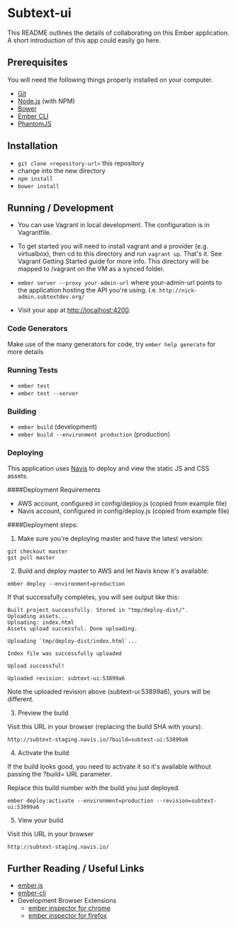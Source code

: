 # Subtext-ui

This README outlines the details of collaborating on this Ember application.
A short introduction of this app could easily go here.

## Prerequisites

You will need the following things properly installed on your computer.

* [Git](http://git-scm.com/)
* [Node.js](http://nodejs.org/) (with NPM)
* [Bower](http://bower.io/)
* [Ember CLI](http://www.ember-cli.com/)
* [PhantomJS](http://phantomjs.org/)

## Installation

* `git clone <repository-url>` this repository
* change into the new directory
* `npm install`
* `bower install`

## Running / Development

* You can use Vagrant in local development. The configuration is in Vagrantfile.
* To get started you will need to install vagrant and a provider (e.g. virtualbox),
then cd to this directory and run `vagrant up`. That's it. See Vagrant Getting Started guide
for more info. This directory will be mapped to /vagrant on the VM as a synced folder.

* `ember server --proxy your-admin-url` where your-admin-url points to the application
hosting the API you're using. I.e. `http://nick-admin.subtextdev.org/`
* Visit your app at [http://localhost:4200](http://localhost:4200).

### Code Generators

Make use of the many generators for code, try `ember help generate` for more details

### Running Tests

* `ember test`
* `ember test --server`

### Building

* `ember build` (development)
* `ember build --environment production` (production)

### Deploying

This application uses [Navis](http://navis.io/) to deploy and view the
static JS and CSS assets.

####Deployment Requirements

* AWS account, configured in config/deploy.js (copied from example file)
* Navis account, configured in config/deploy.js (copied from example file)

####Deployment steps:

1) Make sure you're deploying master and have the latest version:

```
git checkout master
git pull master
```

2) Build and deploy master to AWS and let Navis know it's available:

```
ember deploy --environment=production
```

If that successfully completes, you will see output like this:

```
Built project successfully. Stored in "tmp/deploy-dist/".
Uploading assets...
Uploading: index.html
Assets upload successful. Done uploading.

Uploading `tmp/deploy-dist/index.html`...

Index file was successfully uploaded

Upload successful!

Uploaded revision: subtext-ui:53899a6
```

Note the uploaded revision above (subtext-ui:53899a6), yours will be different.

3) Preview the build

Visit this URL in your browser (replacing the build SHA with yours):

```
http://subtext-staging.navis.io/?build=subtext-ui:53899a6
```

4) Activate the build

If the build looks good, you need to activate it so it's available
without passing the ?build= URL parameter.

Replace this build number with the build you just deployed.

```
ember deploy:activate --environment=production --revision=subtext-ui:53899a6
```

5) View your build

Visit this URL in your browser

```
http://subtext-staging.navis.io/
```

## Further Reading / Useful Links

* [ember.js](http://emberjs.com/)
* [ember-cli](http://www.ember-cli.com/)
* Development Browser Extensions
  * [ember inspector for chrome](https://chrome.google.com/webstore/detail/ember-inspector/bmdblncegkenkacieihfhpjfppoconhi)
  * [ember inspector for firefox](https://addons.mozilla.org/en-US/firefox/addon/ember-inspector/)

